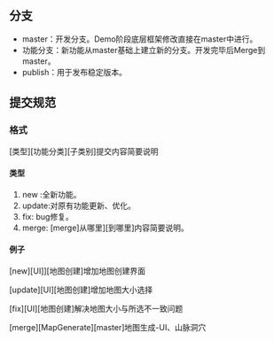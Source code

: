 ## 分支

- master：开发分支。Demo阶段底层框架修改直接在master中进行。
- 功能分支：新功能从master基础上建立新的分支。开发完毕后Merge到master。
- publish：用于发布稳定版本。

##  提交规范

###  格式

\[类型][功能分类]\[子类别]提交内容简要说明

#### 类型

1. new :全新功能。
2. update:对原有功能更新、优化。
3. fix: bug修复。
4. merge: \[merge]从哪里][到哪里]内容简要说明。

#### 例子

\[new]\[UI]][地图创建]增加地图创建界面

\[update]\[UI][地图创建]增加地图大小选择

\[fix]\[UI][地图创建]解决地图大小与所选不一致问题

\[merge]\[MapGenerate][master]地图生成-UI、山脉洞穴




